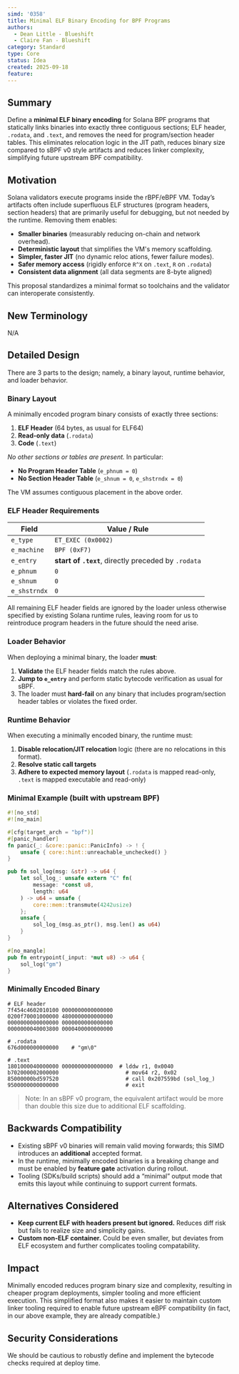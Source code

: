 ```yaml
---
simd: '0358'
title: Minimal ELF Binary Encoding for BPF Programs
authors:
  - Dean Little - Blueshift
  - Claire Fan - Blueshift
category: Standard
type: Core
status: Idea
created: 2025-09-18
feature: 
---
```


## Summary

Define a **minimal ELF binary encoding** for Solana BPF programs that 
statically links binaries into exactly three contiguous sections; ELF 
header, `.rodata`, and `.text`, and removes the need for program/section 
header tables. This eliminates relocation logic in the JIT path, reduces 
binary size compared to sBPF v0 style artifacts and reduces linker 
complexity, simplifying future upstream BPF compatibility.

## Motivation

Solana validators execute programs inside the rBPF/eBPF VM. Today’s artifacts 
often include superfluous ELF structures (program headers, section headers) 
that are primarily useful for debugging, but not needed by the runtime. 
Removing them enables:

* **Smaller binaries** (measurably reducing on-chain and network overhead).
* **Deterministic layout** that simplifies the VM's memory scaffolding.
* **Simpler, faster JIT** (no dynamic reloc ations, fewer failure modes).
* **Safer memory access** (rigidly enforce `R^X` on `.text`, `R` on `.rodata`)
* **Consistent data alignment** (all data segments are 8-byte aligned)

This proposal standardizes a minimal format so toolchains and the validator 
can interoperate consistently.

## New Terminology

N/A

## Detailed Design

There are 3 parts to the design; namely, a binary layout, runtime behavior, 
and loader behavior. 

### Binary Layout

A minimally encoded program binary consists of exactly three sections:

1. **ELF Header** (64 bytes, as usual for ELF64)
2. **Read-only data** (`.rodata`)
3. **Code** (`.text`)

*No other sections or tables are present.* In particular:

* **No Program Header Table** (`e_phnum = 0`)
* **No Section Header Table** (`e_shnum = 0`, `e_shstrndx = 0`)

The VM assumes contiguous placement in the above order.

### ELF Header Requirements

| Field        | Value / Rule                                          |
| ------------ | ----------------------------------------------------- |
| `e_type`     | `ET_EXEC (0x0002)`                                    |
| `e_machine`  | `BPF (0xF7)`                                          |
| `e_entry`    | **start of `.text`**, directly preceded by `.rodata`  |
| `e_phnum`    | `0`                                                   |
| `e_shnum`    | `0`                                                   |
| `e_shstrndx` | `0`                                                   |

All remaining ELF header fields are ignored by the loader unless otherwise 
specified by existing Solana runtime rules, leaving room for us to reintroduce
program headers in the future should the need arise.

### Loader Behavior

When deploying a minimal binary, the loader **must**:

1. **Validate** the ELF header fields match the rules above.
2. **Jump to `e_entry`** and perform static bytecode verification as usual for
sBPF.
3. The loader must **hard-fail** on any binary that includes program/section 
header tables or violates the fixed order.

### Runtime Behavior

When executing a minimally encoded binary, the runtime must:

1. **Disable relocation/JIT relocation** logic (there are no relocations in
this format).
2. **Resolve static call targets**
3. **Adhere to expected memory layout** (`.rodata` is mapped read-only, `.text`
is mapped executable and read-only)

### Minimal Example (built with upstream BPF)

```rust
#![no_std]
#![no_main]

#[cfg(target_arch = "bpf")]
#[panic_handler]
fn panic(_: &core::panic::PanicInfo) -> ! {
    unsafe { core::hint::unreachable_unchecked() }
}

pub fn sol_log(msg: &str) -> u64 {
    let sol_log_: unsafe extern "C" fn(
        message: *const u8, 
        length: u64
    ) -> u64 = unsafe { 
        core::mem::transmute(4242usize) 
    };
    unsafe { 
        sol_log_(msg.as_ptr(), msg.len() as u64)
    }
}

#[no_mangle]
pub fn entrypoint(_input: *mut u8) -> u64 {
    sol_log("gm")
}
```

### Minimally Encoded Binary

```
# ELF header
7f454c4602010100 0000000000000000
0200f70001000000 4800000000000000
0000000000000000 0000000000000000
0000000040003800 0000400000000000

# .rodata
676d000000000000    # "gm\0"

# .text
1801000040000000 0000000000000000  # lddw r1, 0x0040
b702000002000000                     # mov64 r2, 0x02
85000000bd597520                     # call 0x207559bd (sol_log_)
9500000000000000                     # exit
```

> Note: In an sBPF v0 program, the equivalent artifact would be more than 
> double this size due to additional ELF scaffolding.

## Backwards Compatibility

* Existing sBPF v0 binaries will remain valid moving forwards; this SIMD 
introduces an **additional** accepted format.
* In the runtime, minimally encoded binaries is a breaking change and must be 
enabled by **feature gate** activation during rollout.
* Tooling (SDKs/build scripts) should add a “minimal” output mode that emits 
this layout while continuing to support current formats.

## Alternatives Considered

* **Keep current ELF with headers present but ignored.** Reduces diff risk but 
fails to realize size and simplicity gains.
* **Custom non-ELF container.** Could be even smaller, but deviates from ELF 
ecosystem and further complicates tooling compatability.

## Impact

Minimally encoded reduces program binary size and complexity, resulting in 
cheaper program deployments, simpler tooling and more efficient execution. 
This simplified format also makes it easier to maintain custom linker tooling 
required to enable future upstream eBPF compatibility (in fact, in our above 
example, they are already compatible.)

## Security Considerations

We should be cautious to robustly define and implement the bytecode checks
required at deploy time.
